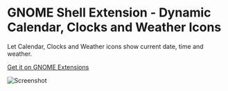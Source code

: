 # GNOME Shell Extension - Dynamic Calendar, Clocks and Weather Icons

Let Calendar, Clocks and Weather icons show current date, time and weather.

[Get it on GNOME Extensions][get]

![Screenshot](https://extensions.gnome.org/extension-data/screenshots/screenshot_5550_F29Y12j.png)

[get]: https://extensions.gnome.org/extension/5550/dynamic-calendar-and-clocks-icons/
